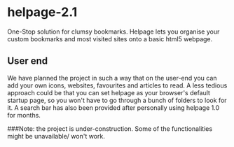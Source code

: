 # helpage-2.1
One-Stop solution for clumsy bookmarks. Helpage lets you organise your custom bookmarks and most visited sites onto a basic html5 webpage.
## User end
We have planned the project in such a way that on the user-end you can add your own icons, websites, favourites and articles to read.
A less tedious approach could be that you can set helpage as your browser's default startup page, so you won't have to go through a bunch of folders to look for it.
A search bar has also been provided after personally using helpage 1.0 for months.

###Note:
the project is under-construction. Some of the functionalities might be unavailable/ won't work. 

